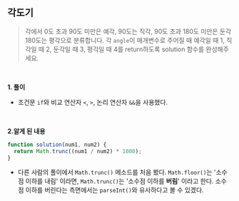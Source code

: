 ## 각도기

> 각에서 0도 초과 90도 미만은 예각, 90도는 직각, 90도 초과 180도 미만은 둔각 180도는 평각으로 분류합니다. 각 `angle`이 매개변수로 주어질 때 예각일 때 1, 직각일 때 2, 둔각일 때 3, 평각일 때 4를 return하도록 solution 함수를 완성해주세요.

<br>

**1. 풀이**

- 조건문 `if`와 비교 연산자 `<`, `>`, 논리 연산자 `&&`을 사용했다.

<br>

**2.알게 된 내용**

```javascript
function solution(num1, num2) {
  return Math.trunc((num1 / num2) * 1000);
}
```

- 다른 사람의 풀이에서 `Math.trunc()` 메소드를 처음 봤다. `Math.floor()`는 '소수점 이하를 내림' 이라면, `Math.trunc()`는 '소수점 이하를 **버림**' 이라고 한다. 소수점 이하를 버린다는 측면에서는 `parseInt()`와 유사하다고 볼 수 있겠다.
